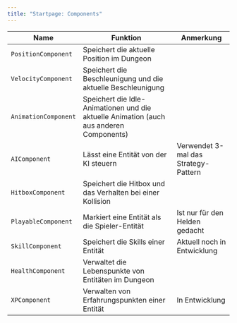 ```yaml
---
title: "Startpage: Components"
---
```


| Name                 | Funktion                                                                                | Anmerkung                            |
|----------------------|-----------------------------------------------------------------------------------------|--------------------------------------|
| `PositionComponent`  | Speichert die aktuelle Position im Dungeon                                              |                                      |
| `VelocityComponent`  | Speichert die Beschleunigung und die aktuelle Beschleunigung                            |                                      |
| `AnimationComponent` | Speichert die Idle-Animationen und die aktuelle Animation (auch aus anderen Components) |                                      |
| `AIComponent`        | Lässt eine Entität von der KI steuern                                                   | Verwendet 3-mal das Strategy-Pattern |
| `HitboxComponent`    | Speichert die Hitbox und das Verhalten bei einer Kollision                              |                                      |
| `PlayableComponent`  | Markiert eine Entität als die Spieler-Entität                                           | Ist nur für den Helden gedacht       |
| `SkillComponent`     | Speichert die Skills einer Entität                                                      | Aktuell noch in Entwicklung          |
| `HealthComponent`    | Verwaltet die Lebenspunkte von Entitäten im Dungeon                                     |                                      |
| `XPComponent`        | Verwalten von Erfahrungspunkten einer Entität                                           | In Entwicklung                       |
